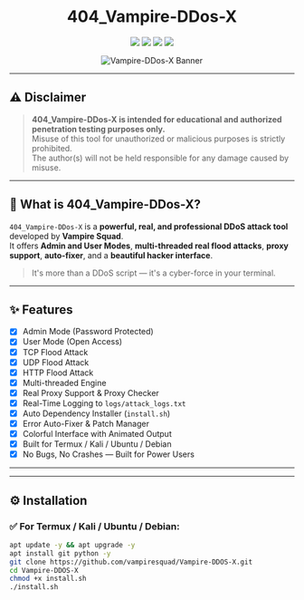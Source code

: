<h1 align="center">
  404_Vampire-DDos-X
</h1>

<p align="center">
  <img src="https://img.shields.io/badge/Status-Active-brightgreen?style=for-the-badge">
  <img src="https://img.shields.io/badge/Maintained-Yes-blue?style=for-the-badge">
  <img src="https://img.shields.io/badge/Author-Vampire-red?style=for-the-badge">
  <img src="https://img.shields.io/github/license/vampiresquad/Vampire-DDOS-X?style=for-the-badge">
</p>

<p align="center">
  <img src="https://github.com/vampiresquad/Vampire-DDOS-X/raw/main/assets/banner.gif" alt="Vampire-DDos-X Banner">
</p>

---

## ⚠️ Disclaimer

> **404_Vampire-DDos-X is intended for educational and authorized penetration testing purposes only.**  
> Misuse of this tool for unauthorized or malicious purposes is strictly prohibited.  
> The author(s) will not be held responsible for any damage caused by misuse.

---

## 🧠 What is 404_Vampire-DDos-X?

`404_Vampire-DDos-X` is a **powerful, real, and professional DDoS attack tool** developed by **Vampire Squad**.  
It offers **Admin and User Modes**, **multi-threaded real flood attacks**, **proxy support**, **auto-fixer**, and a **beautiful hacker interface**.

> It's more than a DDoS script — it's a cyber-force in your terminal.

---

## ✨ Features

- [x] Admin Mode (Password Protected)
- [x] User Mode (Open Access)
- [x] TCP Flood Attack
- [x] UDP Flood Attack
- [x] HTTP Flood Attack
- [x] Multi-threaded Engine
- [x] Real Proxy Support & Proxy Checker
- [x] Real-Time Logging to `logs/attack_logs.txt`
- [x] Auto Dependency Installer (`install.sh`)
- [x] Error Auto-Fixer & Patch Manager
- [x] Colorful Interface with Animated Output
- [x] Built for Termux / Kali / Ubuntu / Debian
- [x] No Bugs, No Crashes — Built for Power Users

---

---

## ⚙️ Installation

### ✅ For Termux / Kali / Ubuntu / Debian:

```bash
apt update -y && apt upgrade -y
apt install git python -y
git clone https://github.com/vampiresquad/Vampire-DDOS-X.git
cd Vampire-DDOS-X
chmod +x install.sh
./install.sh

